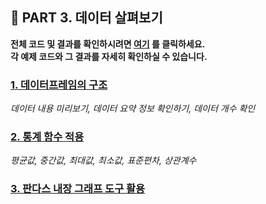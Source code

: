 <h2>📌 PART 3. 데이터 살펴보기</h2>

**전체 코드 및 결과를 확인하시려면 [여기](https://github.com/tae2On/Technical_Books_Notes/blob/main/%ED%8C%8C%EC%9D%B4%EC%8D%AC%20%EB%A8%B8%EC%8B%A0%EB%9F%AC%EB%8B%9D%20%ED%8C%90%EB%8B%A4%EC%8A%A4%20%EB%8D%B0%EC%9D%B4%ED%84%B0%20%EB%B6%84%EC%84%9D/03.%20%EB%8D%B0%EC%9D%B4%ED%84%B0%20%EC%82%B4%ED%8E%B4%EB%B3%B4%EA%B8%B0/%EB%8D%B0%EC%9D%B4%ED%84%B0%20%EC%82%B4%ED%8E%B4%EB%B3%B4%EA%B8%B0.ipynb "전체 코드 보기") 를 클릭하세요.<br> 각 예제 코드와 그 결과를 자세히 확인하실 수 있습니다.**

<h3><a href="https://github.com/tae2On/Technical_Books_Notes/blob/main/%ED%8C%8C%EC%9D%B4%EC%8D%AC%20%EB%A8%B8%EC%8B%A0%EB%9F%AC%EB%8B%9D%20%ED%8C%90%EB%8B%A4%EC%8A%A4%20%EB%8D%B0%EC%9D%B4%ED%84%B0%20%EB%B6%84%EC%84%9D/03.%20%EB%8D%B0%EC%9D%B4%ED%84%B0%20%EC%82%B4%ED%8E%B4%EB%B3%B4%EA%B8%B0/1.%20%EB%8D%B0%EC%9D%B4%ED%84%B0%ED%94%84%EB%A0%88%EC%9E%84%EC%9D%98%20%EA%B5%AC%EC%A1%B0.md">1. 데이터프레임의 구조</a></h3>

*데이터 내용 미리보기, 데이터 요약 정보 확인하기, 데이터 개수 확인* 

<h3><a href="https://github.com/tae2On/Technical_Books_Notes/blob/main/%ED%8C%8C%EC%9D%B4%EC%8D%AC%20%EB%A8%B8%EC%8B%A0%EB%9F%AC%EB%8B%9D%20%ED%8C%90%EB%8B%A4%EC%8A%A4%20%EB%8D%B0%EC%9D%B4%ED%84%B0%20%EB%B6%84%EC%84%9D/03.%20%EB%8D%B0%EC%9D%B4%ED%84%B0%20%EC%82%B4%ED%8E%B4%EB%B3%B4%EA%B8%B0/2.%20%ED%86%B5%EA%B3%84%20%ED%95%A8%EC%88%98%20%EC%A0%81%EC%9A%A9.md">2.  통계 함수 적용</a></h3>

*평균값, 중간값, 최대값, 최소값, 표준편차, 상관계수*

<h3><a href="https://github.com/tae2On/Technical_Books_Notes/blob/main/%ED%8C%8C%EC%9D%B4%EC%8D%AC%20%EB%A8%B8%EC%8B%A0%EB%9F%AC%EB%8B%9D%20%ED%8C%90%EB%8B%A4%EC%8A%A4%20%EB%8D%B0%EC%9D%B4%ED%84%B0%20%EB%B6%84%EC%84%9D/03.%20%EB%8D%B0%EC%9D%B4%ED%84%B0%20%EC%82%B4%ED%8E%B4%EB%B3%B4%EA%B8%B0/3.%20%ED%8C%90%EB%8B%A4%EC%8A%A4%20%EB%82%B4%EC%9E%A5%20%EA%B7%B8%EB%9E%98%ED%94%84%20%EB%8F%84%EA%B5%AC%20%ED%99%9C%EC%9A%A9.md">3. 판다스 내장 그래프 도구 활용</a></h3>

